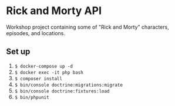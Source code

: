 # Rick and Morty API

Workshop project containing some of "Rick and Morty" characters, episodes, and locations. 

## Set up

 1. `$ docker-compose up -d`
 1. `$ docker exec -it php bash`
 1. `$ composer install`
 1. `$ bin/console doctrine:migrations:migrate`
 1. `$ bin/console doctrine:fixtures:load`
 1. `$ bin/phpunit`

